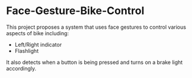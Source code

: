 # Face-Gesture-Bike-Control

This project proposes a system that uses face gestures to control various aspects of bike including:
- Left/Right indicator
- Flashlight

It also detects when a button is being pressed and turns on a brake light accordingly.
